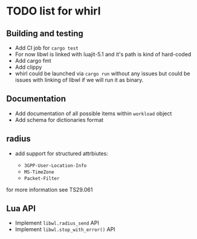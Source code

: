 # TODO list for whirl

## Building and testing

  * Add CI job for `cargo test`
  * For now libwl is linked with luajit-5.1 and it's path is kind of hard-coded
  * Add cargo fmt
  * Add clippy
  * whirl could be launched via `cargo run` without any issues but could be issues
with linking of libwl if we will run it as binary.

## Documentation

  * Add documentation of all possible items within `workload` object
  * Add schema for dictionaries format

## radius

  * add support for structured attrbiutes:

    * `3GPP-User-Location-Info`
    * `MS-TimeZone`
    * `Packet-Filter`

for more information see TS29.061

## Lua API

  * Implement `libwl.radius_send` API
  * Implement `libwl.stop_with_error()` API
